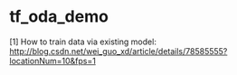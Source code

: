 # tf_oda_demo
[1] How to train data via existing model: 
http://blog.csdn.net/wei_guo_xd/article/details/78585555?locationNum=10&fps=1
